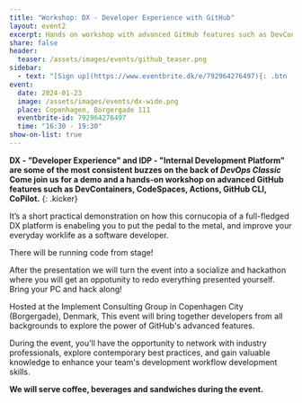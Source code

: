 ```yaml
---
title: "Workshop: DX - Developer Experience with GitHub"
layout: event2
excerpt: Hands on workshop with advanced GitHub features such as DevContainers, CodeSpaces, Actions, GitHub CLI, CoPilot
share: false
header:
  teaser: /assets/images/events/github_teaser.png
sidebar:
  - text: "[Sign up](https://www.eventbrite.dk/e/792964276497){: .btn .btn--success target='_blank'}"
event:
  date: 2024-01-23
  image: /assets/images/events/dx-wide.png
  place: Copenhagen, Borgergade 111
  eventbrite-id: 792964276497
  time: "16:30 - 19:30"
show-on-list: true
---
```


**DX - "Developer Experience" and IDP - "Internal Development Platform" are some of the most consistent buzzes on the back of _DevOps Classic_ Come join us for a demo and a hands-on workshop on advanced GitHub features such as DevContainers, CodeSpaces, Actions, GitHub CLI, CoPilot.**
{: .kicker}

It’s a short practical demonstration on how this cornucopia of a full-fledged DX platform is enabeling you to put the pedal to the metal, and improve your everyday worklife as a software developer.

There will be running code from stage!

After the presentation we will turn the event into a socialize and hackathon where you will get an oppotunity to redo everything presented yourself. Bring your PC and hack along!

Hosted at the Implement Consulting Group in Copenhagen City (Borgergade), Denmark, This event will bring together developers from all backgrounds to explore the power of GitHub's advanced features.

During the event, you'll have the opportunity to network with industry professionals, explore contemporary best practices, and gain valuable knowledge to enhance your team's development workflow development skills.

**We will serve coffee, beverages and sandwiches during the event.**

